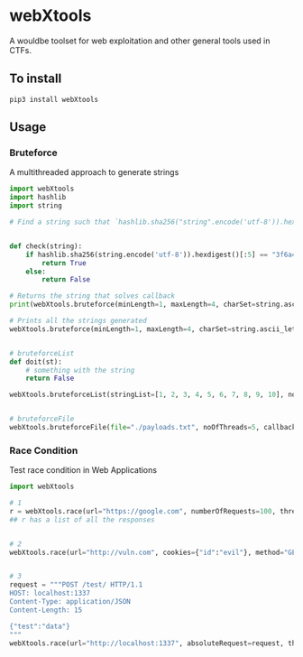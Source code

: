 # webXtools

A wouldbe toolset for web exploitation and other general tools used in CTFs. 

## To install

`pip3 install webXtools`

## Usage

### Bruteforce
A multithreaded approach to generate strings

```py
import webXtools
import hashlib
import string

# Find a string such that `hashlib.sha256("string".encode('utf-8')).hexdigest()[:5]` returns `3f6ac`


def check(string):
    if hashlib.sha256(string.encode('utf-8')).hexdigest()[:5] == "3f6a4":
        return True
    else:
        return False

# Returns the string that solves callback
print(webXtools.bruteforce(minLength=1, maxLength=4, charSet=string.ascii_letters+string.digits, noOfThreads=4, callback=check))

# Prints all the strings generated
webXtools.bruteforce(minLength=1, maxLength=4, charSet=string.ascii_letters+string.digits, noOfThreads=4, callback=print)


# bruteforceList
def doit(st):
    # something with the string 
    return False

webXtools.bruteforceList(stringList=[1, 2, 3, 4, 5, 6, 7, 8, 9, 10], noOfThreads=5, callback=doit)


# bruteforceFile
webXtools.bruteforceFile(file="./payloads.txt", noOfThreads=5, callback=check)

```

### Race Condition
Test race condition in Web Applications

```py
import webXtools

# 1
r = webXtools.race(url="https://google.com", numberOfRequests=100, threads=5)
## r has a list of all the responses


# 2
webXtools.race(url="http://vuln.com", cookies={"id":"evil"}, method="GET", headers={"iam":"admin"}, numberOfRequests=200, threads=10)


# 3
request = """POST /test/ HTTP/1.1
HOST: localhost:1337
Content-Type: application/JSON
Content-Length: 15

{"test":"data"}
"""
webXtools.race(url="http://localhost:1337", absoluteRequest=request, threads=5)
```